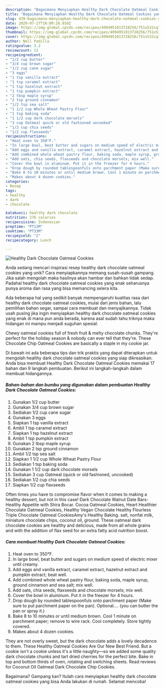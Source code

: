 ```yaml
---
description: "Bagaimana Menyiapkan Healthy Dark Chocolate Oatmeal Cookies yang Sempurna"
title: "Bagaimana Menyiapkan Healthy Dark Chocolate Oatmeal Cookies yang Sempurna"
slug: 439-bagaimana-menyiapkan-healthy-dark-chocolate-oatmeal-cookies-yang-sempurna
date: 2020-07-27T16:09:26.016Z
image: https://img-global.cpcdn.com/recipes/4994951013728256/751x532cq70/healthy-dark-chocolate-oatmeal-cookies-recipe-main-photo.jpg
thumbnail: https://img-global.cpcdn.com/recipes/4994951013728256/751x532cq70/healthy-dark-chocolate-oatmeal-cookies-recipe-main-photo.jpg
cover: https://img-global.cpcdn.com/recipes/4994951013728256/751x532cq70/healthy-dark-chocolate-oatmeal-cookies-recipe-main-photo.jpg
author: Nell Padilla
ratingvalue: 3.2
reviewcount: 13
recipeingredient:
- "1/2 cup butter"
- "3/4 cup brown sugar"
- "1/2 cup cane sugar"
- "3 eggs"
- "1 tsp vanilla extract"
- "1 tsp caramel extract"
- "1 tsp hazelnut extract"
- "1 tsp pumpkin extract"
- "2 tbsp maple syrup"
- "2 tsp ground cinnamon"
- "1/2 tsp sea salt"
- "1 1/2 cup Whole Wheat Pastry Flour"
- "1 tsp baking soda"
- "1 1/2 cup dark chocolate morsels"
- "3 cup Oatmeal quick or old fashioned uncooked"
- "1/2 cup chia seeds"
- "1/2 cup flaxseeds"
recipeinstructions:
- "Heat oven to 350°F."
- "In large bowl, beat butter and sugars on medium speed of electric mixer until creamy."
- "Add eggs and vanilla extract, caramel extract, hazelnut extract and pumpkin extract; beat well."
- "Add combined whole wheat pastry flour, baking soda, maple syrup, ground cinnamon and sea salt; mix well."
- "Add oats, chia seeds, flaxseeds and chocolate morsels; mix well."
- "Cover the bowl in aluminum. Put it in the freezer for 4 hours."
- "Drop dough by rounded tablespoonfuls onto parchment paper (Make sure to put parchment paper on the pan). Optional.... (you can butter the pan or spray it.)"
- "Bake 8 to 10 minutes or until medium brown. Cool 1 minute on parchment paper; remove to wire rack. Cool completely. Store tightly covered."
- "Makes about 4 dozen cookies."
categories:
- Resep
tags:
- healthy
- dark
- chocolate

katakunci: healthy dark chocolate 
nutrition: 276 calories
recipecuisine: Indonesian
preptime: "PT12M"
cooktime: "PT33M"
recipeyield: "2"
recipecategory: Lunch

---
```



![Healthy Dark Chocolate Oatmeal Cookies](https://img-global.cpcdn.com/recipes/4994951013728256/751x532cq70/healthy-dark-chocolate-oatmeal-cookies-recipe-main-photo.jpg)

Anda sedang mencari inspirasi resep healthy dark chocolate oatmeal cookies yang unik? Cara menyiapkannya memang susah-susah gampang. Jika salah mengolah maka hasilnya akan hambar dan bahkan tidak sedap. Padahal healthy dark chocolate oatmeal cookies yang enak seharusnya punya aroma dan rasa yang bisa memancing selera kita.

Ada beberapa hal yang sedikit banyak mempengaruhi kualitas rasa dari healthy dark chocolate oatmeal cookies, mulai dari jenis bahan, lalu pemilihan bahan segar, sampai cara membuat dan menyajikannya. Tidak usah pusing jika ingin menyiapkan healthy dark chocolate oatmeal cookies yang enak di mana pun anda berada, karena asal sudah tahu triknya maka hidangan ini mampu menjadi suguhan spesial.

Chewy oatmeal cookies full of fresh fruit &amp; melty chocolate chunks. They&#39;re perfect for the holiday season &amp; nobody can ever tell that they&#39;re. These Chocolate Chip Oatmeal Cookies are basically a staple in my cookie jar.


Di bawah ini ada beberapa tips dan trik praktis yang dapat diterapkan untuk mengolah healthy dark chocolate oatmeal cookies yang siap dikreasikan. Anda bisa membuat Healthy Dark Chocolate Oatmeal Cookies memakai 17 bahan dan 9 langkah pembuatan. Berikut ini langkah-langkah dalam membuat hidangannya.

<!--inarticleads1-->

##### Bahan-bahan dan bumbu yang digunakan dalam pembuatan Healthy Dark Chocolate Oatmeal Cookies:

1. Gunakan 1/2 cup butter
1. Gunakan 3/4 cup brown sugar
1. Sediakan 1/2 cup cane sugar
1. Gunakan 3 eggs
1. Siapkan 1 tsp vanilla extract
1. Ambil 1 tsp caramel extract
1. Siapkan 1 tsp hazelnut extract
1. Ambil 1 tsp pumpkin extract
1. Gunakan 2 tbsp maple syrup
1. Gunakan 2 tsp ground cinnamon
1. Ambil 1/2 tsp sea salt
1. Siapkan 1 1/2 cup Whole Wheat Pastry Flour
1. Sediakan 1 tsp baking soda
1. Gunakan 1 1/2 cup dark chocolate morsels
1. Sediakan 3 cup Oatmeal (quick or old fashioned, uncooked)
1. Sediakan 1/2 cup chia seeds
1. Siapkan 1/2 cup flaxseeds


Often times you have to compromise flavor when it comes to making a healthy dessert, but not in this case! Dark Chocolate Walnut Date Bars- Healthy Appetite with Shira Bocar. Cocoa Oatmeal Cookies, Heart Healthier Chocolate Oatmeal Cookies, Healthy Vegan Chocolate Healthy Flourless Triple Chocolate Oatmeal CookiesAmy&#39;s Healthy Baking. salt, nonfat milk, miniature chocolate chips, coconut oil, ground. These oatmeal dark chocolate cookies are healthy and delicious, made from all whole grains and with the addition of flax seed for an extra fatty acid nutrition boost. 

<!--inarticleads2-->

##### Cara membuat Healthy Dark Chocolate Oatmeal Cookies:

1. Heat oven to 350°F.
1. In large bowl, beat butter and sugars on medium speed of electric mixer until creamy.
1. Add eggs and vanilla extract, caramel extract, hazelnut extract and pumpkin extract; beat well.
1. Add combined whole wheat pastry flour, baking soda, maple syrup, ground cinnamon and sea salt; mix well.
1. Add oats, chia seeds, flaxseeds and chocolate morsels; mix well.
1. Cover the bowl in aluminum. Put it in the freezer for 4 hours.
1. Drop dough by rounded tablespoonfuls onto parchment paper (Make sure to put parchment paper on the pan). Optional.... (you can butter the pan or spray it.)
1. Bake 8 to 10 minutes or until medium brown. Cool 1 minute on parchment paper; remove to wire rack. Cool completely. Store tightly covered.
1. Makes about 4 dozen cookies.


They are not overly sweet, but the dark chocolate adds a lovely decadence to them. These Healthy Oatmeal Cookies Are Our New Best Friend. But a cookie isn&#39;t a cookie unless it&#39;s a little naughty—so we added some quality dark chocolate chunks and tart dried cherries for the perfect bite. Bake in top and bottom thirds of oven, rotating and switching sheets. Read reviews for Coconut Oil Oatmeal Dark Chocolate Chip Cookies. 

Bagaimana? Gampang kan? Itulah cara menyiapkan healthy dark chocolate oatmeal cookies yang bisa Anda lakukan di rumah. Selamat mencoba!
